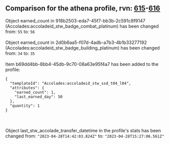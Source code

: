 ## Comparison for the athena profile, rvn: [615](https://github.com/PRO100KatYT/FortniteProfileRevisions/tree/main/profiles/athena/615%20athena.json)-[616](https://github.com/PRO100KatYT/FortniteProfileRevisions/tree/main/profiles/athena/616%20athena.json)

Object earned_count in 918b2503-eda7-45f7-bb3b-2c591c8f9147 (Accolades:accoladeid_stw_badge_combat_platinum) has been changed from: `55` to: `56`
<br><br>
Object earned_count in 2d0b6aa5-f07d-4adb-a7b3-4b1b33277192 (Accolades:accoladeid_stw_badge_building_platinum) has been changed from: `34` to: `35`
<br><br>
Item b69dd4bb-8bb4-45db-9c70-08a63e95f4a7 has been added to the profile:

```
{
  "templateId": "Accolades:accoladeid_stw_ssd_t04_l04",
  "attributes": {
    "earned_count": 1,
    "last_earned_day": 50
  },
  "quantity": 1
}
```

<br><br>
Object last_stw_accolade_transfer_datetime in the profile's stats has been changed from: `"2023-04-28T14:42:03.824Z"` to: `"2023-04-28T15:27:06.561Z"`
<br><br>

